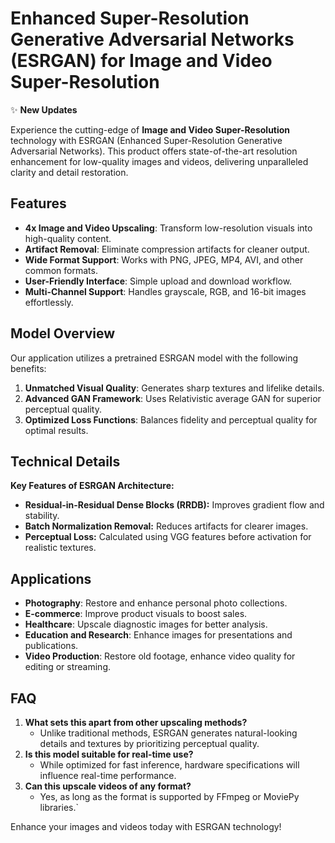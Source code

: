 # Enhanced Super-Resolution Generative Adversarial Networks (ESRGAN) for Image and Video Super-Resolution

:sparkles: **New Updates**

Experience the cutting-edge of **Image and Video Super-Resolution** technology with ESRGAN (Enhanced Super-Resolution Generative Adversarial Networks). This product offers state-of-the-art resolution enhancement for low-quality images and videos, delivering unparalleled clarity and detail restoration.

## Features
- **4x Image and Video Upscaling**: Transform low-resolution visuals into high-quality content.
- **Artifact Removal**: Eliminate compression artifacts for cleaner output.
- **Wide Format Support**: Works with PNG, JPEG, MP4, AVI, and other common formats.
- **User-Friendly Interface**: Simple upload and download workflow.
- **Multi-Channel Support**: Handles grayscale, RGB, and 16-bit images effortlessly.

## Model Overview
Our application utilizes a pretrained ESRGAN model with the following benefits:
1. **Unmatched Visual Quality**: Generates sharp textures and lifelike details.
2. **Advanced GAN Framework**: Uses Relativistic average GAN for superior perceptual quality.
3. **Optimized Loss Functions**: Balances fidelity and perceptual quality for optimal results.


## Technical Details
**Key Features of ESRGAN Architecture:**
- **Residual-in-Residual Dense Blocks (RRDB):** Improves gradient flow and stability.
- **Batch Normalization Removal:** Reduces artifacts for clearer images.
- **Perceptual Loss:** Calculated using VGG features before activation for realistic textures.

## Applications
- **Photography**: Restore and enhance personal photo collections.
- **E-commerce**: Improve product visuals to boost sales.
- **Healthcare**: Upscale diagnostic images for better analysis.
- **Education and Research**: Enhance images for presentations and publications.
- **Video Production**: Restore old footage, enhance video quality for editing or streaming.

## FAQ
1. **What sets this apart from other upscaling methods?**
   - Unlike traditional methods, ESRGAN generates natural-looking details and textures by prioritizing perceptual quality.
2. **Is this model suitable for real-time use?**
   - While optimized for fast inference, hardware specifications will influence real-time performance.
3. **Can this upscale videos of any format?**
   - Yes, as long as the format is supported by FFmpeg or MoviePy libraries.`

Enhance your images and videos today with ESRGAN technology!

